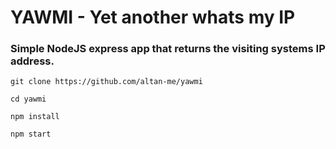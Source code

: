 # YAWMI - Yet another whats my IP

### Simple NodeJS express app that returns the visiting systems IP address.

`git clone https://github.com/altan-me/yawmi`

`cd yawmi`

`npm install`

`npm start`
